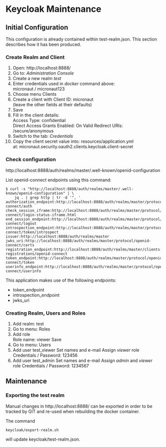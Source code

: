 # Keycloak Maintenance

## Initial Configuration

This configuration is already contained within test-realm.json.
This section describes how it has been produced.

### Create Realm and Client
1. Open: http://localhost:8888/
1. Go to: *Administration Console*
1. Create a new realm *test*
1. Enter credentials used in *docker* command above:  
   micronaut / micronaut123
1. Choose menu Clients
1. Create a client with Client ID: micronaut  
   (leave the other fields at their defaults)
1. Save
1. Fill in the client details:  
   Access Type: confidential  
   Direct Access Grants Enabled: On
   Valid Redirect URIs: /secure/anonymous
1. Switch to the tab: *Credentials*
1. Copy the client secret value into: resources/application.yml  
   at: micronaut.security.oauth2.clients.keycloak.client-secret
   
### Check configuration
http://localhost:8888/auth/realms/master/.well-known/openid-configuration

List openid-connect endpoints using this command:
```
$ curl -s "http://localhost:8888/auth/realms/master/.well-known/openid-configuration" | \
    jq . | grep http | tr -d '", '
authorization_endpoint:http://localhost:8888/auth/realms/master/protocol/openid-connect/auth
check_session_iframe:http://localhost:8888/auth/realms/master/protocol/openid-connect/login-status-iframe.html
end_session_endpoint:http://localhost:8888/auth/realms/master/protocol/openid-connect/logout
introspection_endpoint:http://localhost:8888/auth/realms/master/protocol/openid-connect/token/introspect
issuer:http://localhost:8888/auth/realms/master
jwks_uri:http://localhost:8888/auth/realms/master/protocol/openid-connect/certs
registration_endpoint:http://localhost:8888/auth/realms/master/clients-registrations/openid-connect
token_endpoint:http://localhost:8888/auth/realms/master/protocol/openid-connect/token
userinfo_endpoint:http://localhost:8888/auth/realms/master/protocol/openid-connect/userinfo
```

This application makes use of the following endpoints:
- token_endpoint
- introspection_endpoint
- jwks_uri

### Creating Realm, Users and Roles
1. Add realm: test
1. Go to menu: Roles
1. Add role  
   Role name: viewer
   Save
1. Go to menu: Users
1. Add user test_viewer
   Set names and e-mail
   Assign *viewer* role
   Credentials / Password: 123456
1. Add user test_admin
   Set names and e-mail
   Assign *admin* and *viewer* role
   Credentials / Password: 1234567
 
## Maintenance

### Exporting the test realm
Manual changes in http://localhost:8888/ can be exported in order to be tracked by GIT and re-used when rebuilding the docker container.

The command
```
keycloak/export-realm.sh
```
will update keycloak/test-realm.json.
